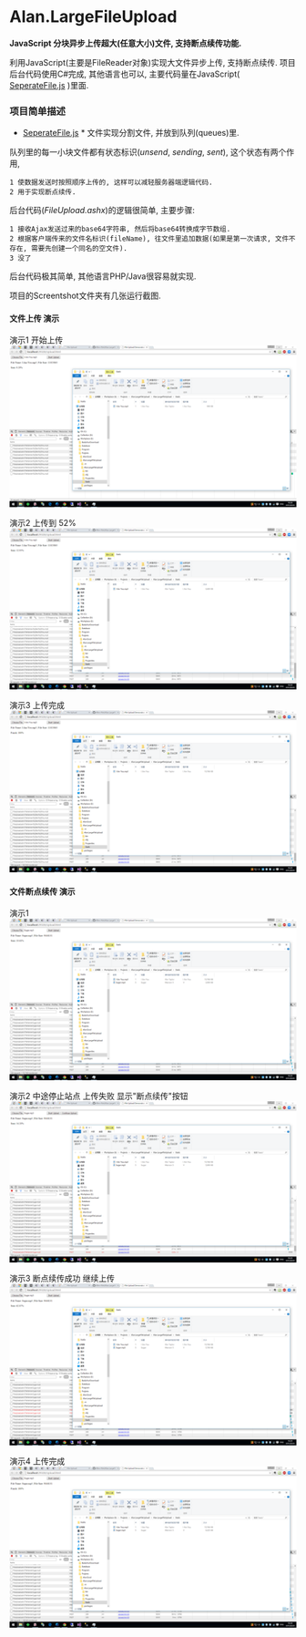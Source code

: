# Alan.LargeFileUpload
**JavaScript 分块异步上传超大(任意大小)文件, 支持断点续传功能.**

利用JavaScript(主要是FileReader对象)实现大文件异步上传, 支持断点续传. 项目后台代码使用C#完成, 其他语言也可以, 主要代码量在JavaScript( [SeperateFile.js](https://github.com/Allen-Wei/Alan.LargeFileUpload/blob/master/Alan.LargeFileUpload/SeperateFile.js) )里面.

### 项目简单描述
* [SeperateFile.js](https://github.com/Allen-Wei/Alan.LargeFileUpload/blob/master/Alan.LargeFileUpload/SeperateFile.js) * 文件实现分割文件, 并放到队列(queues)里.

队列里的每一小块文件都有状态标识(*unsend*, *sending*, *sent*), 这个状态有两个作用, 

	1 使数据发送时按照顺序上传的, 这样可以减轻服务器端逻辑代码. 
	2 用于实现断点续传.

后台代码(*FileUpload.ashx*)的逻辑很简单, 主要步骤:

	1 接收Ajax发送过来的base64字符串, 然后将base64转换成字节数组.
	2 根据客户端传来的文件名标识(fileName), 往文件里追加数据(如果是第一次请求, 文件不存在, 需要先创建一个同名的空文件).
	3 没了

后台代码极其简单, 其他语言PHP/Java很容易就实现.

项目的Screentshot文件夹有几张运行截图.

#### 文件上传 演示
演示1 开始上传
![file upload 1](https://raw.githubusercontent.com/Allen-Wei/Alan.LargeFileUpload/master/Screenshot/fileupload1.png)

演示2  上传到 52%
![file upload 1](https://raw.githubusercontent.com/Allen-Wei/Alan.LargeFileUpload/master/Screenshot/fileupload2.png)

演示3 上传完成
![file upload 1](https://raw.githubusercontent.com/Allen-Wei/Alan.LargeFileUpload/master/Screenshot/fileupload3.png)

#### 文件断点续传 演示

演示1 
![file upload 1](https://raw.githubusercontent.com/Allen-Wei/Alan.LargeFileUpload/master/Screenshot/fileupload-continue.png)

演示2  中途停止站点 上传失败 显示"断点续传"按钮
![file upload 1](https://raw.githubusercontent.com/Allen-Wei/Alan.LargeFileUpload/master/Screenshot/fileupload-continue1.png)

演示3 断点续传成功 继续上传
![file upload 1](https://raw.githubusercontent.com/Allen-Wei/Alan.LargeFileUpload/master/Screenshot/fileupload-continue2.png)

演示4 上传完成
![file upload 1](https://raw.githubusercontent.com/Allen-Wei/Alan.LargeFileUpload/master/Screenshot/fileupload-continue3.png)









